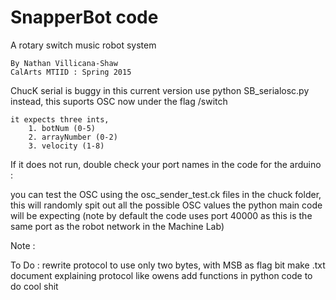 # SnapperBot code
A rotary switch music robot system

~~~~~~~~~~~~~~~~~~~~~~~~~~~~~~~~~~~~~
By Nathan Villicana-Shaw
CalArts MTIID : Spring 2015
~~~~~~~~~~~~~~~~~~~~~~~~~~~~~~~~~~~~~

ChucK serial is buggy in this current version use python SB_serialosc.py instead, this suports OSC now under the flag /switch

    it expects three ints,
        1. botNum (0-5)
        2. arrayNumber (0-2)
        3. velocity (1-8)

If it does not run, double check your port names in the code for the arduino :

you can test the OSC using the osc_sender_test.ck files in the chuck folder, this will randomly spit out all the possible OSC values the python main code will be expecting (note by default the code uses port 40000 as this is the same port as the robot network in the Machine Lab)

Note : 

To Do :
    rewrite protocol to use only two bytes, with MSB as flag bit make .txt document explaining protocol like owens
    add functions in python code to do cool shit
    